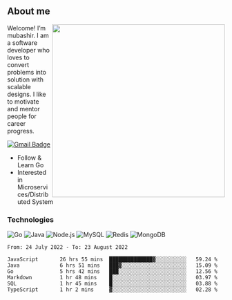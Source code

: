 ## About me

<img align="right" src="https://github-readme-stats-zhiwei-feng.vercel.app/api?username=mub4shir&show_icons=true" width="400" />

Welcome! I’m mubashir. I am a software developer who loves to convert problems into solution with scalable designs. I like to motivate and mentor people for career progress.

[![Gmail Badge](https://img.shields.io/badge/-mubashir11131719@gmail.com-c14438?style=flat-square&logo=Gmail&logoColor=white&link=mailto:mubashir11131719@gmail.com)](mailto:mubashir11131719@gmail.com)




- Follow & Learn Go
- Interested in Microservices/Distributed System


### Technologies
![Go](https://img.shields.io/badge/-Go-000000?style=flat-square&logo=go)
![Java](https://img.shields.io/badge/-Java-E34A86?style=flat-square&logo=java)
![Node.js](https://img.shields.io/badge/-Node.js-000000?style=flat-square&logo=node.js)
![MySQL](https://img.shields.io/badge/-MySQL-orange?style=flat-square&logo=MySQL)
![Redis](https://img.shields.io/badge/-Redis-black?style=flat-square&logo=Redis)
![MongoDB](https://img.shields.io/badge/-MongoDB-000000?style=flat-square&logo=mongodb)






<!--START_SECTION:waka-->

```text
From: 24 July 2022 - To: 23 August 2022

JavaScript       26 hrs 55 mins  ██████████████▓░░░░░░░░░░   59.24 %
Java             6 hrs 51 mins   ███▓░░░░░░░░░░░░░░░░░░░░░   15.09 %
Go               5 hrs 42 mins   ███░░░░░░░░░░░░░░░░░░░░░░   12.56 %
Markdown         1 hr 48 mins    █░░░░░░░░░░░░░░░░░░░░░░░░   03.97 %
SQL              1 hr 45 mins    █░░░░░░░░░░░░░░░░░░░░░░░░   03.88 %
TypeScript       1 hr 2 mins     ▓░░░░░░░░░░░░░░░░░░░░░░░░   02.28 %
```

<!--END_SECTION:waka-->
</p>



